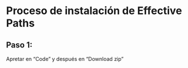 # Proceso de instalación de Effective Paths
## Paso 1: 
Apretar en “Code” y después en “Download zip” 
